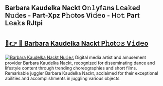 ## Barbara Kaudelka Nackt O𝚗𝚕yf𝚊ns L𝚎a𝚔ed N𝚞𝚍es - Part-Xpz P𝚑𝚘tos Vi𝚍𝚎o - H𝚘𝚝 Part L𝚎a𝚔s RJtpi

# <h2><a href="http://kfbcw8w.oniu.top/?m=Barbara+Kaudelka+Nackt">🔗👉 🔴 Barbara Kaudelka Nackt P𝚑ot𝚘𝚜 V𝚒d𝚎o</a></h2>

[![Barbara Kaudelka Nackt Nu𝚍e𝚜](https://i.imgur.com/0qMVB7G.gif)](http://kfbcw8w.oniu.top/?m=Barbara+Kaudelka+Nackt)
Digital media artist and amusement provider Barbara Kaudelka Nackt, recognized for disseminating dance and lifestyle content through trending choreographies and short films. Remarkable juggler Barbara Kaudelka Nackt, acclaimed for their exceptional abilities and accomplishments in juggling various objects.  
